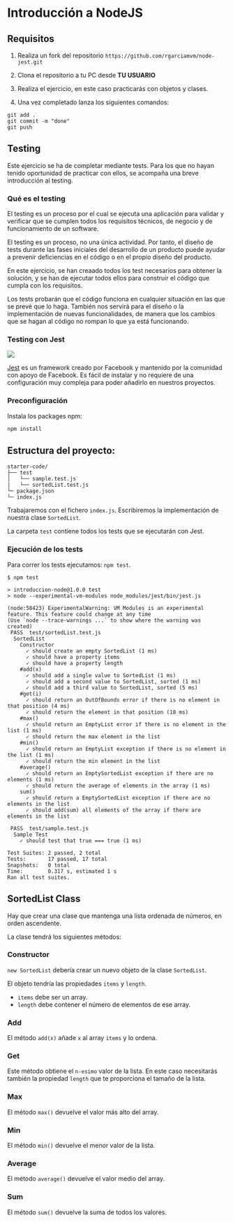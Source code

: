# Introducción a NodeJS

## Requisitos


1. Realiza un fork del repositorio `https://github.com/rgarciamvm/node-jest.git`
2. Clona el repositorio a tu PC desde **TU USUARIO**
3. Realiza el ejercicio, en este caso practicarás con objetos y clases.

4. Una vez completado lanza los siguientes comandos:

```
git add .
git commit -m "done"
git push

```
## Testing

Este ejercicio se ha de completar mediante tests. Para los que no hayan tenido oportunidad de practicar con ellos, se acompaña una breve introducción al testing.

### Qué es el testing

El testing es un proceso por el cual se ejecuta una aplicación para validar y verificar que se cumplen todos los requisitos técnicos, de negocio y de funcionamiento de un software.

El testing es un proceso, no una única actividad. Por tanto, el diseño de tests durante las fases iniciales del desarrollo de un producto puede ayudar a prevenir deficiencias en el código o en el propio diseño del producto.

En este ejercicio, se han creaado todos los test necesarios para obtener la solución, y se han de ejecutar todos ellos para construir el código que cumpla con los requisitos.

Los tests probarán que el código funciona en cualquier situación en las que se prevé que lo haga. También nos servirá para el diseño o la implementación de nuevas funcionalidades, de manera que los cambios que se hagan al código no rompan lo que ya está funcionando.

### Testing con Jest

![](https://imgur.com/axvuIwT.png)



[Jest](https://jestjs.io/es-ES/) es un framework creado por Facebook y mantenido por la comunidad con apoyo de Facebook. Es fácil de instalar y no requiere de una configuración muy compleja para poder añadirlo en nuestros proyectos.

### Preconfiguración

Instala los packages npm:

```bash
npm install
```

## Estructura del proyecto:


```
starter-code/
├── test
│   └── sample.test.js
|   └── sortedList.test.js
└─ package.json
└─ index.js
```
Trabajaremos con el fichero `index.js`. Escribiremos la implementación de nuestra clase `SortedList`.

La carpeta `test` contiene todos los tests que se ejecutarán con Jest.

### Ejecución de los tests

Para correr los tests ejecutamos: `npm test`.

```
$ npm test

> introduccion-node@1.0.0 test
> node --experimental-vm-modules node_modules/jest/bin/jest.js

(node:58423) ExperimentalWarning: VM Modules is an experimental feature. This feature could change at any time
(Use `node --trace-warnings ...` to show where the warning was created)
 PASS  test/sortedList.test.js
  SortedList
    Constructor
      ✓ should create an empty SortedList (1 ms)
      ✓ should have a property items
      ✓ should have a property length
    #add(x)
      ✓ should add a single value to SortedList (1 ms)
      ✓ should add a second value to SortedList, sorted (1 ms)
      ✓ should add a third value to SortedList, sorted (5 ms)
    #get(i)
      ✓ should return an OutOfBounds error if there is no element in that position (4 ms)
      ✓ should return the element in that position (18 ms)
    #max()
      ✓ should return an EmptyList error if there is no element in the list (1 ms)
      ✓ should return the max element in the list
    #min()
      ✓ should return an EmptyList exception if there is no element in the list (1 ms)
      ✓ should return the min element in the list
    #average()
      ✓ should return an EmptySortedList exception if there are no elements (1 ms)
      ✓ should return the average of elements in the array (1 ms)
    sum()
      ✓ should return a EmptySortedList exception if there are no elements in the list
      ✓ should add(sum) all elements of the array if there are elements in the list

 PASS  test/sample.test.js
  Sample Test
    ✓ should test that true === true (1 ms)

Test Suites: 2 passed, 2 total
Tests:       17 passed, 17 total
Snapshots:   0 total
Time:        0.317 s, estimated 1 s
Ran all test suites.
```


## SortedList Class

Hay que crear una clase que mantenga una lista ordenada de números, en orden ascendente.

La clase tendrá los siguientes métodos:

### Constructor

`new SortedList` debería crear un nuevo objeto de la clase `SortedList`.

El objeto tendría las propiedades `items` y `length`.

- `items` debe ser un array.
- `length` debe contener el número de elementos de ese array.

### Add

El método `add(x)` añade `x` al array `items` y lo ordena.

### Get

Este método obtiene el `n-esimo` valor de la lista.
En este caso necesitarás también la propiedad `length` que te proporciona el tamaño de la lista.

### Max

El método `max()` devuelve el valor más alto del array.

### Min
El método `min()` devuelve el menor valor de la lista.

### Average

El método `average()` devuelve el valor medio del array.

### Sum

El método `sum()` devuelve la suma de todos los valores.
